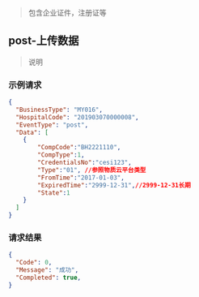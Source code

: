 
> 包含企业证件，注册证等
## post-上传数据
>说明

### 示例请求

```json
{
  "BusinessType": "MY016",
  "HospitalCode": "201903070000008",
  "EventType": "post",
  "Data": [
    {
    	"CompCode":"BH2221110",
    	"CompType":1,
    	"CredentialsNo":"cesi123",
    	"Type":"01", //参照物质云平台类型
    	"FromTime":"2017-01-03",
    	"ExpiredTime":"2999-12-31",//2999-12-31长期
    	"State":1
    }
  ]
}
``` 
### 请求结果
```json
{
  "Code": 0,
  "Message": "成功",
  "Completed": true,
}
```
